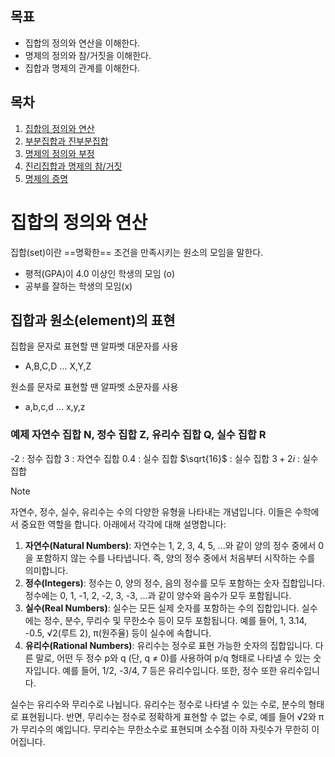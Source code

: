 ## 목표

- 집합의 정의와 연산을 이해한다.
- 명제의 정의와 참/거짓을 이해한다.
- 집합과 명제의 관계를 이해한다.

## 목차

1. [집합의 정의와 연산](#인덱스1)
2. [부분집합과 진부분집합](#인덱스2)
3. [명제의 정의와 부정](#인덱스3)
4. [진리집합과 명제의 참/거짓](#인덱스4)
5. [명제의 증명]()



# 집합의 정의와 연산

집합(set)이란 ==명확한== 조건을 만족시키는 원소의 모임을 말한다.

- 평적(GPA)이 4.0 이상인 학생의 모임 (o)
- 공부를 잘하는 학생의 모임(x)

## 집합과 원소(element)의 표현

집합을 문자로 표현할 땐 알파벳 대문자를 사용
- A,B,C,D ... X,Y,Z

원소를 문자로 표현할 땐 알파벳 소문자를 사용
- a,b,c,d ... x,y,z

### 예제 자연수 집합 N, 정수 집합 Z, 유리수 집합 Q, 실수 집합 R

-2 : 정수 집합
3 : 자연수 집합
0.4 : 실수 집합
$\sqrt{16}$ : 실수 집합
$3 + 2i$ : 실수 집합

> [!NOTE]
> 자연수, 정수, 실수, 유리수는 수의 다양한 유형을 나타내는 개념입니다. 이들은 수학에서 중요한 역할을 합니다. 아래에서 각각에 대해 설명합니다:
> 1. **자연수(Natural Numbers)**: 자연수는 1, 2, 3, 4, 5, ...와 같이 양의 정수 중에서 0을 포함하지 않는 수를 나타냅니다. 즉, 양의 정수 중에서 처음부터 시작하는 수를 의미합니다.
> 2. **정수(Integers)**: 정수는 0, 양의 정수, 음의 정수를 모두 포함하는 숫자 집합입니다. 정수에는 0, 1, -1, 2, -2, 3, -3, ...과 같이 양수와 음수가 모두 포함됩니다.
> 3. **실수(Real Numbers)**: 실수는 모든 실제 숫자를 포함하는 수의 집합입니다. 실수에는 정수, 분수, 무리수 및 무한소수 등이 모두 포함됩니다. 예를 들어, 1, 3.14, -0.5, √2(루트 2), π(원주율) 등이 실수에 속합니다.
> 4. **유리수(Rational Numbers)**: 유리수는 정수로 표현 가능한 숫자의 집합입니다. 다른 말로, 어떤 두 정수 p와 q (단, q ≠ 0)를 사용하여 p/q 형태로 나타낼 수 있는 숫자입니다. 예를 들어, 1/2, -3/4, 7 등은 유리수입니다. 또한, 정수 또한 유리수입니다.
> 
> 실수는 유리수와 무리수로 나뉩니다. 유리수는 정수로 나타낼 수 있는 수로, 분수의 형태로 표현됩니다. 반면, 무리수는 정수로 정확하게 표현할 수 없는 수로, 예를 들어 √2와 π가 무리수의 예입니다. 무리수는 무한소수로 표현되며 소수점 이하 자릿수가 무한히 이어집니다.
